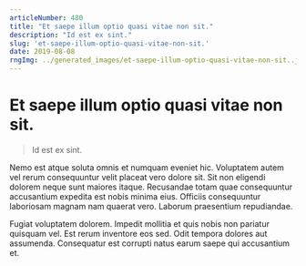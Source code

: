 ```yaml
---
articleNumber: 480
title: "Et saepe illum optio quasi vitae non sit."
description: "Id est ex sint."
slug: 'et-saepe-illum-optio-quasi-vitae-non-sit.'
date: 2019-08-08
rngImg: ../generated_images/et-saepe-illum-optio-quasi-vitae-non-sit..jpg
---
```


# Et saepe illum optio quasi vitae non sit.

> Id est ex sint.

Nemo est atque soluta omnis et numquam eveniet hic. Voluptatem autem vel rerum consequuntur velit placeat vero dolore sit. Sit non eligendi dolorem neque sunt maiores itaque. Recusandae totam quae consequuntur accusantium expedita est nobis minima eius. Officiis consequuntur laboriosam magnam nam quaerat vero. Laborum praesentium repudiandae.
 Fugiat voluptatem dolorem. Impedit mollitia et quis nobis non pariatur quisquam vel. Est rerum inventore eos sed. Odit tempora dolores aut assumenda. Consequatur est corrupti natus earum saepe qui accusantium et.
